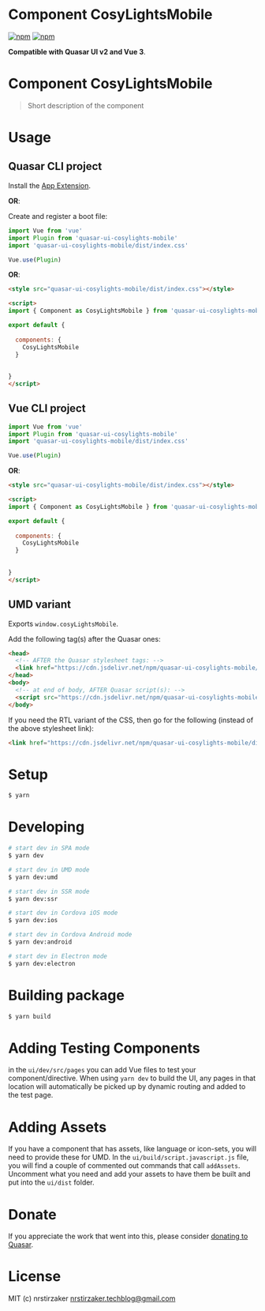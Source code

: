 # Component CosyLightsMobile

[![npm](https://img.shields.io/npm/v/quasar-ui-cosylights-mobile.svg?label=quasar-ui-cosylights-mobile)](https://www.npmjs.com/package/quasar-ui-cosylights-mobile)
[![npm](https://img.shields.io/npm/dt/quasar-ui-cosylights-mobile.svg)](https://www.npmjs.com/package/quasar-ui-cosylights-mobile)

**Compatible with Quasar UI v2 and Vue 3**.


# Component CosyLightsMobile
> Short description of the component




# Usage

## Quasar CLI project


Install the [App Extension](../app-extension).

**OR**:


Create and register a boot file:

```js
import Vue from 'vue'
import Plugin from 'quasar-ui-cosylights-mobile'
import 'quasar-ui-cosylights-mobile/dist/index.css'

Vue.use(Plugin)
```

**OR**:

```html
<style src="quasar-ui-cosylights-mobile/dist/index.css"></style>

<script>
import { Component as CosyLightsMobile } from 'quasar-ui-cosylights-mobile'

export default {
  
  components: {
    CosyLightsMobile
  }
  
  
}
</script>
```

## Vue CLI project

```js
import Vue from 'vue'
import Plugin from 'quasar-ui-cosylights-mobile'
import 'quasar-ui-cosylights-mobile/dist/index.css'

Vue.use(Plugin)
```

**OR**:

```html
<style src="quasar-ui-cosylights-mobile/dist/index.css"></style>

<script>
import { Component as CosyLightsMobile } from 'quasar-ui-cosylights-mobile'

export default {
  
  components: {
    CosyLightsMobile
  }
  
  
}
</script>
```

## UMD variant

Exports `window.cosyLightsMobile`.

Add the following tag(s) after the Quasar ones:

```html
<head>
  <!-- AFTER the Quasar stylesheet tags: -->
  <link href="https://cdn.jsdelivr.net/npm/quasar-ui-cosylights-mobile/dist/index.min.css" rel="stylesheet" type="text/css">
</head>
<body>
  <!-- at end of body, AFTER Quasar script(s): -->
  <script src="https://cdn.jsdelivr.net/npm/quasar-ui-cosylights-mobile/dist/index.umd.min.js"></script>
</body>
```
If you need the RTL variant of the CSS, then go for the following (instead of the above stylesheet link):
```html
<link href="https://cdn.jsdelivr.net/npm/quasar-ui-cosylights-mobile/dist/index.rtl.min.css" rel="stylesheet" type="text/css">
```

# Setup
```bash
$ yarn
```

# Developing
```bash
# start dev in SPA mode
$ yarn dev

# start dev in UMD mode
$ yarn dev:umd

# start dev in SSR mode
$ yarn dev:ssr

# start dev in Cordova iOS mode
$ yarn dev:ios

# start dev in Cordova Android mode
$ yarn dev:android

# start dev in Electron mode
$ yarn dev:electron
```

# Building package
```bash
$ yarn build
```

# Adding Testing Components
in the `ui/dev/src/pages` you can add Vue files to test your component/directive. When using `yarn dev` to build the UI, any pages in that location will automatically be picked up by dynamic routing and added to the test page.

# Adding Assets
If you have a component that has assets, like language or icon-sets, you will need to provide these for UMD. In the `ui/build/script.javascript.js` file, you will find a couple of commented out commands that call `addAssets`. Uncomment what you need and add your assets to have them be built and put into the `ui/dist` folder.

# Donate
If you appreciate the work that went into this, please consider [donating to Quasar](https://donate.quasar.dev).

# License
MIT (c) nrstirzaker <nrstirzaker.techblog@gmail.com>
